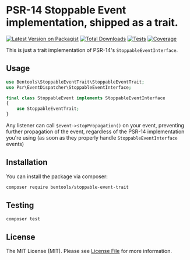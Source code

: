 # PSR-14 Stoppable Event implementation, shipped as a trait.

[![Latest Version on Packagist](https://img.shields.io/packagist/v/bentools/stoppable-event-trait.svg?style=flat-square)](https://packagist.org/packages/bentools/stoppable-event-trait)
[![Total Downloads](https://img.shields.io/packagist/dt/bentools/stoppable-event-trait.svg?style=flat-square)](https://packagist.org/packages/bentools/stoppable-event-trait)
[![Tests](https://github.com/bpolaszek/stoppable-event-trait/actions/workflows/run-tests.yml/badge.svg)](https://github.com/bpolaszek/stoppable-event-trait/actions/workflows/run-tests.yml)
[![Coverage](https://codecov.io/gh/bpolaszek/stoppable-event-trait/branch/main/graph/badge.svg?token=L5ulTaymbt)](https://codecov.io/gh/bpolaszek/stoppable-event-trait)

This is just a trait implementation of PSR-14's `StoppableEventInterface`.

## Usage

```php
use Bentools\StoppableEventTrait\StoppableEventTrait;
use Psr\EventDispatcher\StoppableEventInterface;

final class StoppableEvent implements StoppableEventInterface
{
    use StoppableEventTrait;
}
```

Any listener can call `$event->stopPropagation()` on your event, preventing further propagation of the event,
regardless of the PSR-14 implementation you're using (as soon as they properly handle `StoppableEventInterface` events)

## Installation

You can install the package via composer:

```bash
composer require bentools/stoppable-event-trait
```

## Testing

```bash
composer test
```

## License

The MIT License (MIT). Please see [License File](LICENSE.md) for more information.
